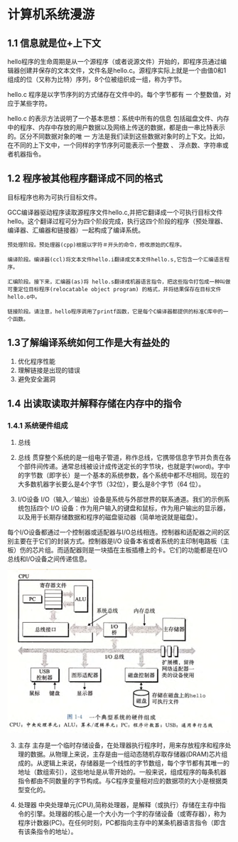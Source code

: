 # 计算机系统漫游
## 1.1 信息就是位+上下文
hello程序的生命周期是从一个源程序（或者说源文件）开始的，即程序员通过编辑器创建并保存的文本文件，文件名是hello.c。源程序实际上就是一个由值0和1组成的位（又称为比特）序列，8个位被组织成一组，称为字节。

hello.c 程序是以字节序列的方式储存在文件中的。每个字节都有 一 个整数值，对应于某些字符。

hello.c 的表示方法说明了一个基本思想：系统中所有的信息 包括磁盘文件、内存中的程序、内存中存放的用户数据以及网络上传送的数据，都是由一串比特表示的。区分不同数据对象的唯 一 方法是我们读到这些数据对象时的上下文。比如，在不同的上下文中，一个同样的字节序列可能表示一个整数 、 浮点数、字符串或者机器指令。

## 1.2 程序被其他程序翻译成不同的格式
目标程序也称为可执行目标文件。

GCC编译器驱动程序读取源程序文件hello.c,并把它翻译成一个可执行目标文件hello。这个翻译过程可分为四个阶段完成，执行这四个阶段的程序（预处理器、编译器、汇编器和链接器）一起构成了编译系统。

    预处理阶段。预处理器(cpp)根据以字符＃开头的命令，修改原始的C程序。

    编译阶段。编译器(ccl)将文本文件hello.i翻译成文本文件hello.s,它包含一个汇编语言程序。

    汇编阶段。接下来，汇编器(as)将 hello.s翻译成机器语言指令，把这些指令打包成一种叫做可重定位目标程序(relocatable object program) 的格式，并将结果保存在目标文件hello.o中。

    链接阶段。请注意，hello程序调用了printf函数，它是每个C编译器都提供的标准C库中的一个函数。

## 1.3了解编译系统如何工作是大有益处的
1. 优化程序性能
2. 理解链接是出现的错误
3. 避免安全漏洞

## 1.4 出读取读取并解释存储在内存中的指令
### 1.4.1 系统硬件组成
1. 总线
1. 总线
贯穿整个系统的是一组电子管道，称作总线，它携带信息字节并负责在各个部件间传递。通常总线被设计成传送定长的字节块，也就是字(word)。字中的字节数（即字长）是一个基本的系统参数，各个系统中都不尽相同。现在的大多数机器字长要么是4个字节（32位），要么是8个字节（64 位）。

2. I/O设备
I/O（输入／输出）设备是系统与外部世界的联系通道。我们的示例系统包括四个 I/O 设备：作为用户输入的键盘和鼠标，作为用户输出的显示器，以及用于长期存储数据和程序的磁盘驱动器（简单地说就是磁盘）。

每个I/O设备都通过一个控制器或适配器与I/O总线相连。控制器和适配器之间的区别主要在于它们的封装方式。控制器是I/O 设备本省或者系统的主印制电路板（主板）伤的芯片组。而适配器则是一块插在主板插槽上的卡。它们的功能都是在I/O总线和I/O设备之间传递信息。

![](./images/1.4.1-1.png)

3. 主存
主存是一个临时存储设备，在处理器执行程序时，用来存放程序和程序处理的数据。从物理上来说，主存是由一组动态随机存取存储器(DRAM)芯片组成的。从逻辑上来说，存储器是一个线性的字节数组，每个字节都有其唯一的地址（数组索引），这些地址是从零开始的。一般来说，组成程序的每条机器指令都由不同数量的字节构成。与C程序变量相对应的数据项的大小是根据类型变化的。

4. 处理器
中央处理单元(CPU),简称处理器，是解释（或执行）存储在主存中指令的引擎。处理器的核心是一个大小为一个字的存储设备（或寄存器），称为程序计数器(PC)。在任何时刻，PC都指向主存中的某条机器语言指令（即含有该条指令的地址）。

